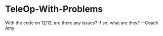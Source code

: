 # TeleOp-With-Problems

With the code on 12/12, are there any issues?  If so, what are they?  --Coach Amy
